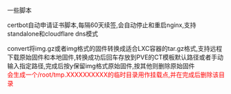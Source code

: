  一些脚本  

 certbot自动申请证书脚本,每隔60天续签,会自动停止和重启nginx,支持standalone和cloudflare dns模式  

 convert将img.gz或者img格式的固件转换成适合LXC容器的tar.gz格式,支持远程下载原始固件和本地固件,转换成功后回车存放到PVE的CT模板默认路径或者手动输入指定路径,完成后按y保留img格式原始固件,按其他则删除原始固件  
 <font color="red">会生成一个/root/tmp.XXXXXXXXXX的临时目录用作挂载点,并在完成后删除该目录</font>
